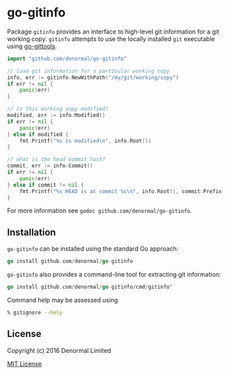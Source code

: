 # go-gitinfo

Package `gitinfo` provides an interface to high-level git information for a
git working copy. `gitinfo` attempts to use the locally installed
`git` executable using [go-gittools](https://github.com/denormal/go-gittools).

```go
import "github.com/denormal/go-gitinfo"

// load git information for a particular working copy
info, err := gitinfo.NewWithPath("/my/git/working/copy")
if err != nil {
    panic(err)
}

// is this working copy modified?
modified, err := info.Modified()
if err != nil {
    panic(err)
} else if modified {
    fmt.Printf("%s is modified\n", info.Root())
}

// what is the head commit hash?
commit, err := info.Commit()
if err != nil {
    panic(err)
} else if commit != nil {
    fmt.Printf("%s HEAD is at commit %s\n", info.Root(), commit.Prefix(8))
}
```

For more information see `godoc github.com/denormal/go-gitinfo`.

## Installation

`go-gitinfo` can be installed using the standard Go approach:

```go
go install github.com/denormal/go-gitinfo
```

`go-gitinfo` also provides a command-line tool for extracting git information:

```go
go install github.com/denormal/go-gitinfo/cmd/gitinfo"
```

Command help may be assessed using
```bash
% gitignore --help
```

## License

Copyright (c) 2016 Denormal Limited

[MIT License](LICENSE)
